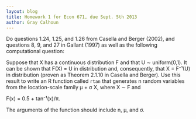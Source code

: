 ```yaml
---
layout: blog
title: Homework 1 for Econ 671, due Sept. 5th 2013
author: Gray Calhoun
---
```


Do questions 1.24, 1.25, and 1.26 from Casella and Berger (2002), and
questions 8, 9, and 27 in Gallant (1997) as well as the following
computational question:

Suppose that X has a continuous distribution F and that
U ∼ uniform(0,1).  It can be shown that F(X) = U in distribution
and, consequently, that X = F⁻¹(U) in distribution (proven as Theorem
2.1.10 in Casella and Berger).  Use this result to write an R function
called `rtan` that generates n random variables from the
location-scale family μ + σ X, where X ∼ F and

F(x) = 0.5 + tan⁻¹(x)/π.

The arguments of the function should include n, μ, and σ.
